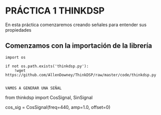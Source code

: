 # PRÁCTICA 1 THINKDSP

En esta práctica comenzaremos creando señales para entender sus propiedades


## Comenzamos con la importación de la librería

```
import os

if not os.path.exists('thinkdsp.py'):
    !wget https://github.com/AllenDowney/ThinkDSP/raw/master/code/thinkdsp.py
    
    
VAMOS A GENERAR UNA SEÑAL

```
from thinkdsp import CosSignal, SinSignal

cos_sig = CosSignal(freq=440, amp=1.0, offset=0)
